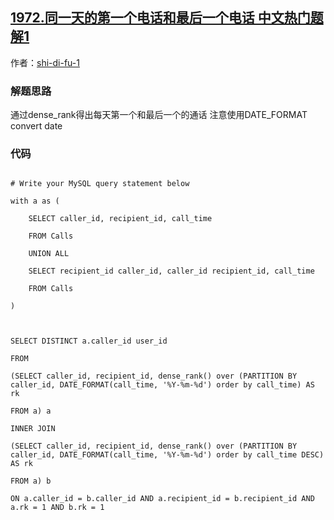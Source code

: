 ## [1972.同一天的第一个电话和最后一个电话 中文热门题解1](https://leetcode.cn/problems/first-and-last-call-on-the-same-day/solutions/100000/dense_rank-inner-join-zhu-yi-shi-mei-tia-r9bi)

作者：[shi-di-fu-1](https://leetcode.cn/u/shi-di-fu-1)

### 解题思路
通过dense_rank得出每天第一个和最后一个的通话 注意使用DATE_FORMAT convert date

### 代码

```mysql
# Write your MySQL query statement below
with a as (
    SELECT caller_id, recipient_id, call_time
    FROM Calls
    UNION ALL
    SELECT recipient_id caller_id, caller_id recipient_id, call_time
    FROM Calls
)

SELECT DISTINCT a.caller_id user_id
FROM
(SELECT caller_id, recipient_id, dense_rank() over (PARTITION BY caller_id, DATE_FORMAT(call_time, '%Y-%m-%d') order by call_time) AS rk
FROM a) a
INNER JOIN 
(SELECT caller_id, recipient_id, dense_rank() over (PARTITION BY caller_id, DATE_FORMAT(call_time, '%Y-%m-%d') order by call_time DESC) AS rk
FROM a) b
ON a.caller_id = b.caller_id AND a.recipient_id = b.recipient_id AND a.rk = 1 AND b.rk = 1


```